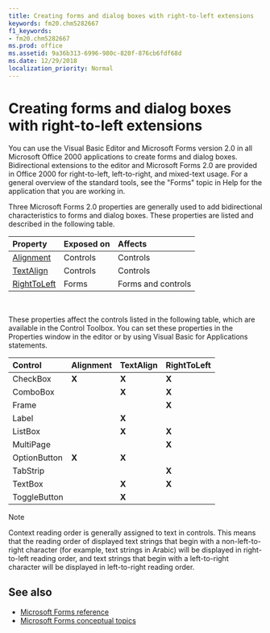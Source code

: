 ```yaml
---
title: Creating forms and dialog boxes with right-to-left extensions
keywords: fm20.chm5282667
f1_keywords:
- fm20.chm5282667
ms.prod: office
ms.assetid: 9a36b313-6996-980c-820f-876cb6fdf68d
ms.date: 12/29/2018
localization_priority: Normal
---
```



# Creating forms and dialog boxes with right-to-left extensions

You can use the Visual Basic Editor and Microsoft Forms version 2.0 in all Microsoft Office 2000 applications to create forms and dialog boxes. Bidirectional extensions to the editor and Microsoft Forms 2.0 are provided in Office 2000 for right-to-left, left-to-right, and mixed-text usage. For a general overview of the standard tools, see the "Forms" topic in Help for the application that you are working in.

Three Microsoft Forms 2.0 properties are generally used to add bidirectional characteristics to forms and dialog boxes. These properties are listed and described in the following table.

|Property|Exposed on|Affects|
|:-----|:-----|:-----|
|[Alignment](../../reference/User-Interface-Help/alignment-property.md)|Controls|Controls|
|[TextAlign](../../reference/User-Interface-Help/textalign-property.md)|Controls|Controls|
|[RightToLeft](../../reference/User-Interface-Help/righttoleft-property-microsoft-forms.md)|Forms|Forms and controls|

<br/>

These properties affect the controls listed in the following table, which are available in the Control Toolbox. You can set these properties in the Properties window in the editor or by using Visual Basic for Applications statements.

|Control|Alignment|TextAlign|RightToLeft|
|:-----|:-----|:-----|:-----|
|CheckBox|**X**|**X**|**X**|
|ComboBox| |**X**|**X**|
|Frame| | |**X**|
|Label| |**X**| |
|ListBox| |**X**|**X**|
|MultiPage| | |**X**|
|OptionButton|**X**|**X**| |
|TabStrip| | |**X**|
|TextBox| |**X**|**X**|
|ToggleButton| |**X**| |


> [!NOTE] 
> Context reading order is generally assigned to text in controls. This means that the reading order of displayed text strings that begin with a non-left-to-right character (for example, text strings in Arabic) will be displayed in right-to-left reading order, and text strings that begin with a left-to-right character will be displayed in left-to-right reading order.


## See also

- [Microsoft Forms reference](../../reference/user-interface-help/reference-microsoft-forms.md)
- [Microsoft Forms conceptual topics](../../reference/user-interface-help/concepts-microsoft-forms.md)
